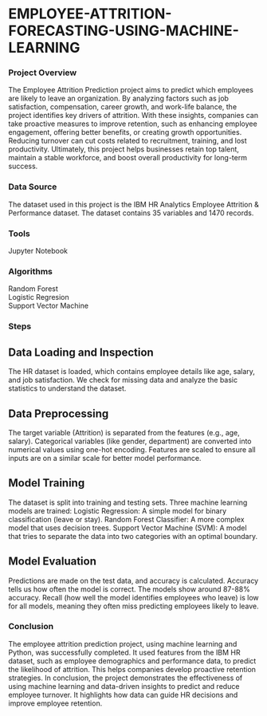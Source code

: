 # EMPLOYEE-ATTRITION-FORECASTING-USING-MACHINE-LEARNING


### Project Overview

The Employee Attrition Prediction project aims to predict which employees are likely to leave an organization. By analyzing factors such as job satisfaction, compensation, career growth, and work-life balance, the project identifies key drivers of attrition. With these insights, companies can take proactive measures to improve retention, such as enhancing employee engagement, offering better benefits, or creating growth opportunities. Reducing turnover can cut costs related to recruitment, training, and lost productivity. Ultimately, this project helps businesses retain top talent, maintain a stable workforce, and boost overall productivity for long-term success.

### Data Source

The dataset used in this project is the IBM HR Analytics Employee Attrition & Performance dataset.
The dataset contains 35 variables and 1470 records.

### Tools

Jupyter Notebook

### Algorithms

Random Forest
<Br>
Logistic Regresion
<Br>
Support Vector Machine

### Steps

## Data Loading and Inspection

The HR dataset is loaded, which contains employee details like age, salary, and job satisfaction. We check for missing data and analyze the basic statistics to understand the dataset.

## Data Preprocessing

The target variable (Attrition) is separated from the features (e.g., age, salary). Categorical variables (like gender, department) are converted into numerical values using one-hot encoding. Features are scaled to ensure all inputs are on a similar scale for better model performance.

## Model Training

The dataset is split into training and testing sets. Three machine learning models are trained:
Logistic Regression: A simple model for binary classification (leave or stay).
Random Forest Classifier: A more complex model that uses decision trees.
Support Vector Machine (SVM): A model that tries to separate the data into two categories with an optimal boundary.

## Model Evaluation

Predictions are made on the test data, and accuracy is calculated.
Accuracy tells us how often the model is correct. The models show around 87-88% accuracy.
Recall (how well the model identifies employees who leave) is low for all models, meaning they often miss predicting employees likely to leave.

### Conclusion

The employee attrition prediction project, using machine learning and Python, was successfully completed. It used features from the IBM HR dataset, such as employee demographics and performance data, to predict the likelihood of attrition. This helps companies develop proactive retention strategies. In conclusion, the project demonstrates the effectiveness of using machine learning and data-driven insights to predict and reduce employee turnover. It highlights how data can guide HR decisions and improve employee retention.


